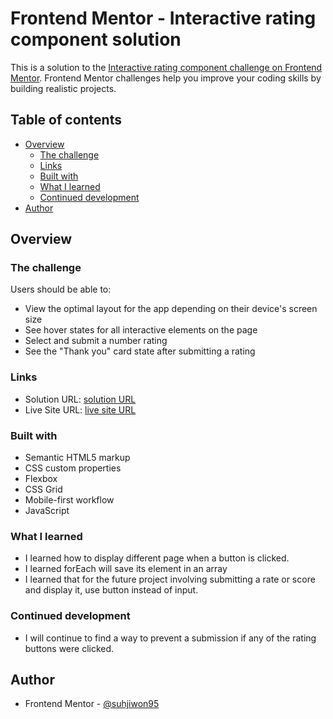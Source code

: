 # Frontend Mentor - Interactive rating component solution

This is a solution to the [Interactive rating component challenge on Frontend Mentor](https://www.frontendmentor.io/challenges/interactive-rating-component-koxpeBUmI). Frontend Mentor challenges help you improve your coding skills by building realistic projects. 

## Table of contents

- [Overview](#overview)
  - [The challenge](#the-challenge)
  - [Links](#links)
  - [Built with](#built-with)
  - [What I learned](#what-i-learned)
  - [Continued development](#continued-development)
- [Author](#author)

## Overview

### The challenge

Users should be able to:

- View the optimal layout for the app depending on their device's screen size
- See hover states for all interactive elements on the page
- Select and submit a number rating
- See the "Thank you" card state after submitting a rating

### Links

- Solution URL: [solution URL](https://github.com/suhjiwon95/suhjiwon95.github.io/tree/main/interactive-rating-component-main)
- Live Site URL: [live site URL](https://suhjiwon95.github.io/interactive-rating-component-main/)

### Built with

- Semantic HTML5 markup
- CSS custom properties
- Flexbox
- CSS Grid
- Mobile-first workflow
- JavaScript

### What I learned

- I learned how to display different page when a button is clicked.
- I learned forEach will save its element in an array
- I learned that for the future project involving submitting a rate or score and display it, use button instead of input.

### Continued development

- I will continue to find a way to prevent a submission if any of the rating buttons were clicked.

## Author

- Frontend Mentor - [@suhjiwon95](https://www.frontendmentor.io/profile/suhjiwon95)
